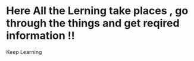 # Here All the Lerning take places , go through the things and get reqired information !! 
Keep Learning
